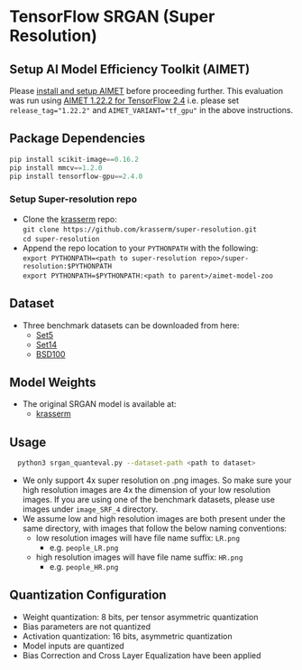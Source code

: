 # TensorFlow SRGAN (Super Resolution)

## Setup AI Model Efficiency Toolkit (AIMET)
Please [install and setup AIMET](https://github.com/quic/aimet/blob/release-aimet-1.22/packaging/install.md) before proceeding further. This evaluation was run using [AIMET 1.22.2 for TensorFlow 2.4](https://github.com/quic/aimet/releases/tag/1.22.2) i.e. please set `release_tag="1.22.2"` and `AIMET_VARIANT="tf_gpu"` in the above instructions.

## Package Dependencies
```python
pip install scikit-image==0.16.2
pip install mmcv==1.2.0
pip install tensorflow-gpu==2.4.0
```

### Setup Super-resolution repo
- Clone the [krasserm](https://github.com/krasserm/super-resolution) repo:  
  `git clone https://github.com/krasserm/super-resolution.git`  
  `cd super-resolution`
- Append the repo location to your `PYTHONPATH` with the following:  
  `export PYTHONPATH=<path to super-resolution repo>/super-resolution:$PYTHONPATH`  
  `export PYTHONPATH=$PYTHONPATH:<path to parent>/aimet-model-zoo`  

## Dataset 
- Three benchmark datasets can be downloaded from here:
  - [Set5](https://uofi.box.com/shared/static/kfahv87nfe8ax910l85dksyl2q212voc.zip)
  - [Set14](https://uofi.box.com/shared/static/igsnfieh4lz68l926l8xbklwsnnk8we9.zip)
  - [BSD100](https://uofi.box.com/shared/static/qgctsplb8txrksm9to9x01zfa4m61ngq.zip)

## Model Weights
- The original SRGAN model is available at:
  - [krasserm](https://github.com/krasserm/super-resolution)

## Usage
```bash
  python3 srgan_quanteval.py --dataset-path <path to dataset>
```
- We only support 4x super resolution on .png images. So make sure your high resolution images are 4x the dimension of your low resolution images. If you are using one of the benchmark datasets, please use images under `image_SRF_4` directory.
- We assume low and high resolution images are both present under the same directory, with images that follow the below naming conventions:
  - low resolution images will have file name suffix: `LR.png`
    - e.g. `people_LR.png`
  - high resolution images will have file name suffix: `HR.png`
    - e.g. `people_HR.png`
    
## Quantization Configuration
- Weight quantization: 8 bits, per tensor asymmetric quantization
- Bias parameters are not quantized
- Activation quantization: 16 bits, asymmetric quantization
- Model inputs are quantized
- Bias Correction and Cross Layer Equalization have been applied

